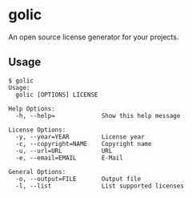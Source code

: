 # golic

An open source license generator for your projects.

## Usage

```
$ golic
Usage:
  golic [OPTIONS] LICENSE

Help Options:
  -h, --help=             Show this help message

License Options:
  -y, --year=YEAR         License year
  -c, --copyright=NAME    Copyright name
  -u, --url=URL           URL
  -e, --email=EMAIL       E-Mail

General Options:
  -o, --output=FILE       Output file
  -l, --list              List supported licenses
```
